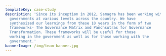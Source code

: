 ```yaml
---
templateKey: case-study
description: 'Since its inception in 2012, Samagra has been working with
  governments at various levels across the country. We have
  synthesized our learnings from these 10 years in the form of two
  frameworks- The Governance Matrix and Panchsutras for Governance
  Transformation. These frameworks will be useful for those
  working in the government as well as for those working with the
  government.'
bannerImage: /img/team-banner.jpg
---
```

